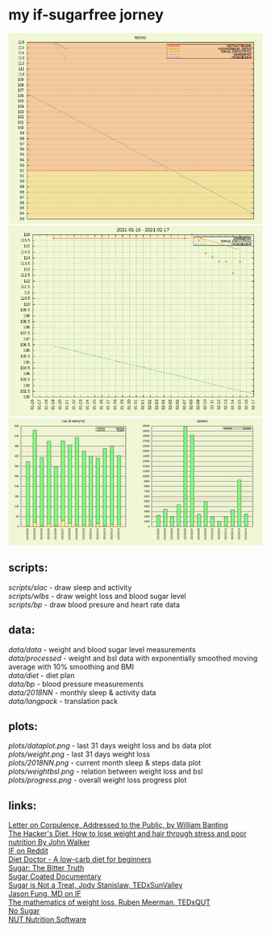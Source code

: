 # my if-sugarfree jorney  

[![progress](plots/progress.png)](https://raw.githubusercontent.com/yradunchev/hd/master/plots/progress.png)   
[![weight plot](plots/weight.png)](https://raw.githubusercontent.com/yradunchev/hd/master/plots/weight.png)   
[![dataplot](plots/202102.png)](https://raw.githubusercontent.com/yradunchev/hd/master/plots/202102.png)   

## scripts:

_scripts/slac_ - draw sleep and activity    
_scripts/wlbs_ - draw weight loss and blood sugar level   
_scripts/bp_ - draw blood presure and heart rate data  

## data:

_data/data_ - weight and blood sugar level measurements   
_data/processed_ - weight and bsl data with exponentially smoothed moving average with 10% smoothing and BMI   
_data/diet_ - diet plan   
_data/bp_ - blood pressure measurements   
_data/2018NN_ - monthly sleep & activity data   
_data/langpack_ - translation pack   

## plots:

_plots/dataplot.png_ - last 31 days weight loss and bs data plot  
_plots/weight.png_ - last 31 days weight loss   
_plots/2018NN.png_ - current month sleep & steps data plot  
_plots/weightbsl.png_ - relation between weight loss and bsl   
_plots/progress.png_ - overall weight loss progress plot   

## links:

[Letter on Corpulence, Addressed to the Public, by William Banting](https://archive.org/details/letteroncorpulen00bant/page/n3)   
[The Hacker's Diet, How to lose weight and hair through stress and poor nutrition By John Walker](http://www.fourmilab.ch/hackdiet/)  
[IF on Reddit](https://www.reddit.com/r/intermittentfasting/wiki/index)   
[Diet Doctor - A low-carb diet for beginners](https://www.dietdoctor.com/low-carb)   
[Sugar: The Bitter Truth](https://www.youtube.com/watch?v=dBnniua6-oM)   
[Sugar Coated Documentary](https://www.youtube.com/watch?v=4bJ2lpapwH4)   
[Sugar is Not a Treat, Jody Stanislaw, TEDxSunValley](https://www.youtube.com/watch?v=tic7X3ET4gE)   
[Jason Fung, MD on IF](https://www.youtube.com/watch?v=v9Aw0P7GjHE)   
[The mathematics of weight loss, Ruben Meerman, TEDxQUT](https://www.youtube.com/watch?v=vuIlsN32WaE)   
[No Sugar](https://www.facebook.com/Nooosugar/)   
[NUT Nutrition Software](http://nut.sourceforge.net/)    
